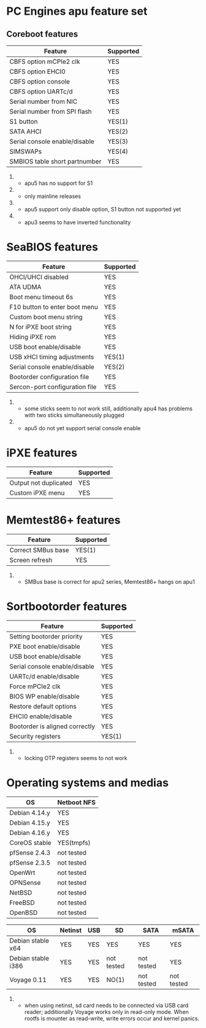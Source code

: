 PC Engines apu feature set
==========================

## Coreboot features

| Feature | Supported |
|---------|-----------|
| CBFS option mCPIe2 clk| YES |
| CBFS option EHCI0 | YES |
| CBFS option console | YES |
| CBFS option UARTc/d | YES |
| Serial number from NIC | YES |
| Serial number from SPI flash | YES |
| S1 button | YES(1) |
| SATA AHCI | YES(2) |
| Serial console enable/disable | YES(3) |
| SIMSWAPs | YES(4) |
| SMBIOS table short partnumber | YES |

1) - apu5 has no support for S1
2) - only mainline releases
3) - apu5 support only disable option, S1 button not supported yet
4) - apu3 seems to have inverted functionality

# SeaBIOS features

| Feature | Supported |
|---------|-----------|
| OHCI/UHCI disabled | YES |
| ATA UDMA | YES |
| Boot menu timeout 6s | YES |
| F10 button to enter boot menu | YES |
| Custom boot menu string | YES |
| N for iPXE boot string | YES |
| Hiding iPXE rom | YES |
| USB boot enable/disable | YES |
| USB xHCI timing adjustments | YES(1) |
| Serial console enable/disable | YES(2) |
| Bootorder configuration file | YES |
| Sercon-port configuration file | YES |

1) - some sticks seem to not work still, additionally apu4 has problems with
two sticks simultaneously plugged
2) - apu5 do not yet support serial console enable

# iPXE features

| Feature | Supported |
|---------|-----------|
| Output not duplicated | YES |
| Custom iPXE menu | YES |

# Memtest86+ features

| Feature | Supported |
|---------|-----------|
| Correct SMBus base | YES(1) |
| Screen refresh | YES |

1) - SMBus base is correct for apu2 series, Memtest86+ hangs on apu1

# Sortbootorder features

| Feature | Supported |
|---------|-----------|
| Setting bootorder priority | YES |
| PXE boot enable/disable | YES |
| USB boot enable/disable | YES |
| Serial console enable/disable | YES |
| UARTc/d enable/disable | YES |
| Force mPCIe2 clk | YES |
| BIOS WP enable/disable | YES |
| Restore default options | YES |
| EHCI0 enable/disable | YES |
| Bootorder is aligned correctly | YES |
| Security registers | YES(1) |

1) - locking OTP registers seems to not work

# Operating systems and medias

| OS | Netboot NFS |
|----|-------------|
| Debian 4.14.y | YES |
| Debian 4.15.y | YES |
| Debian 4.16.y | YES |
| CoreOS stable | YES(tmpfs) |
| pfSense 2.4.3 | not tested |
| pfSense 2.3.5 | not tested |
| OpenWrt | not tested |
| OPNSense | not tested |
| NetBSD | not tested |
| FreeBSD | not tested |
| OpenBSD | not tested |

| OS | Netinst | USB | SD | SATA | mSATA |
|----|---------|-----|----|------|-------|
| Debian stable x64 | YES | YES | YES | YES | YES |
| Debian stable i386 | YES | YES | not tested | not tested | YES |
| Voyage 0.11 | YES | YES | NO(1) | not tested | not tested |

1) - when using netinst, sd card needs to be connected via USB card reader;
additionally Voyage works only in read-only mode. When rootfs is mounter as
read-write, write errors occur and kernel panics.

